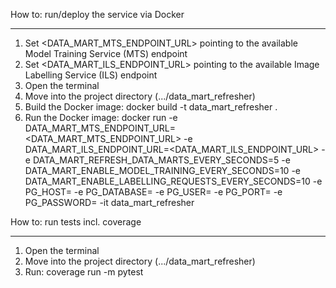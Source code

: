 How to: run/deploy the service via Docker

---

1. Set <DATA_MART_MTS_ENDPOINT_URL> pointing to the available Model Training Service (MTS) endpoint
2. Set <DATA_MART_ILS_ENDPOINT_URL> pointing to the available Image Labelling Service (ILS) endpoint
3. Open the terminal
4. Move into the project directory (.../data_mart_refresher)
5. Build the Docker image: docker build -t data_mart_refresher .
6. Run the Docker image:
   docker run 
   -e DATA_MART_MTS_ENDPOINT_URL=<DATA_MART_MTS_ENDPOINT_URL>
   -e DATA_MART_ILS_ENDPOINT_URL=<DATA_MART_ILS_ENDPOINT_URL>
   -e DATA_MART_REFRESH_DATA_MARTS_EVERY_SECONDS=5
   -e DATA_MART_ENABLE_MODEL_TRAINING_EVERY_SECONDS=10
   -e DATA_MART_ENABLE_LABELLING_REQUESTS_EVERY_SECONDS=10
   -e PG_HOST=<HOST>
   -e PG_DATABASE=<DATABASE>
   -e PG_USER=<USER>
   -e PG_PORT=<PORT>
   -e PG_PASSWORD=<PASSWORD>
   -it data_mart_refresher

How to: run tests incl. coverage

---

1. Open the terminal
2. Move into the project directory (.../data_mart_refresher)
3. Run: coverage run -m pytest
